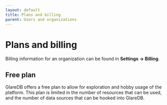 ```yaml
---
layout: default
title: Plans and billing
parent: Users and organizations
---
```


# Plans and billing

Billing information for an organization can be found in **Settings -> Billing**.

## Free plan

GlareDB offers a free plan to allow for exploration and hobby usage of the
platform. This plan is limited in the number of resources that can be used, and
the number of data sources that can be hooked into GlareDB.

[Billing panel]: /assets/images/billing-panel.png
